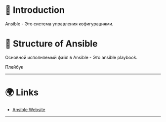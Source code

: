 # 📖 Introduction

Ansible - Это система управления кофигурациями.

# 🤔 Structure of Ansible

Основной исполняемый файл в Ansible - Это ansible playbook.

Плейбук

---

# 🌍 Links

- [Ansible Website](https://www.ansible.com)

---
